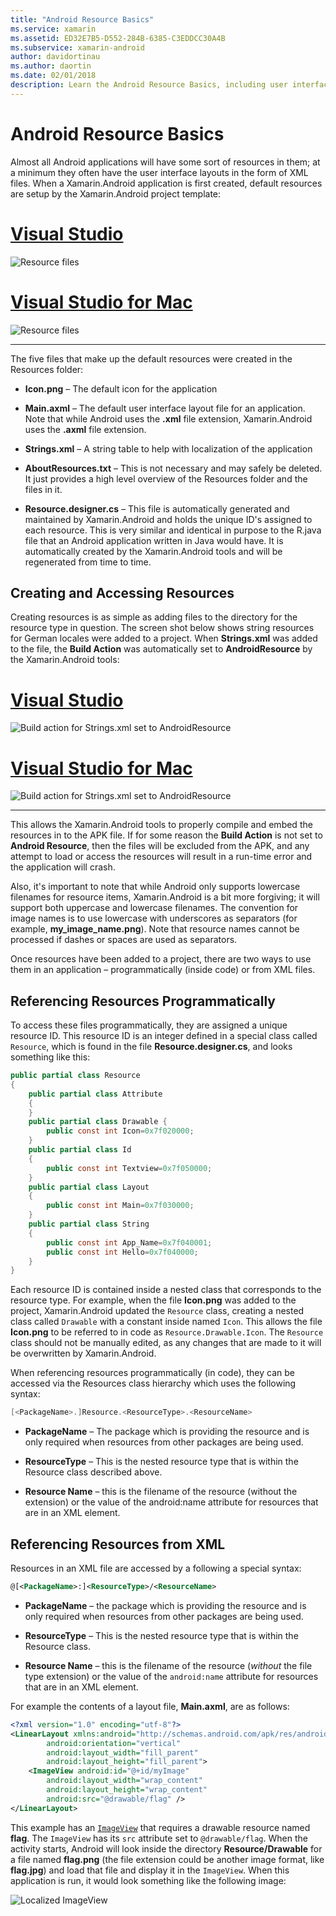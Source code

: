 ```yaml
---
title: "Android Resource Basics"
ms.service: xamarin
ms.assetid: ED32E7B5-D552-284B-6385-C3EDDCC30A4B
ms.subservice: xamarin-android
author: davidortinau
ms.author: daortin
ms.date: 02/01/2018
description: Learn the Android Resource Basics, including user interface layouts in the form of XML files and the five files that make up the default resources.
---
```


# Android Resource Basics

Almost all Android applications will have some sort of resources in
them; at a minimum they often have the user interface layouts in the
form of XML files. When a Xamarin.Android application is first created,
default resources are setup by the Xamarin.Android project template:

# [Visual Studio](#tab/windows)

![Resource files](android-resource-basics-images/01-resource-files-vs.png)

# [Visual Studio for Mac](#tab/macos)

![Resource files](android-resource-basics-images/01-resource-files-xs.png)

-----

The five files that make up the default resources were created in the
Resources folder:

- **Icon.png** &ndash; The default icon for the application

- **Main.axml** &ndash; The default user interface layout file for an
   application. Note that while Android uses the **.xml** file
   extension, Xamarin.Android uses the **.axml** file extension.

- **Strings.xml** &ndash; A string table to help with localization of
   the application

- **AboutResources.txt** &ndash; This is not necessary and may safely
   be deleted. It just provides a high level overview of the Resources
   folder and the files in it.

- **Resource.designer.cs** &ndash; This file is automatically
   generated and maintained by Xamarin.Android and holds the unique
   ID's assigned to each resource. This is very similar and identical
   in purpose to the R.java file that an Android application written in
   Java would have. It is automatically created by the Xamarin.Android
   tools and will be regenerated from time to time.

## Creating and Accessing Resources

Creating resources is as simple as adding files to the directory for
the resource type in question. The screen shot below shows string
resources for German locales were added to a project. When
**Strings.xml** was added to the file, the **Build Action** was
automatically set to **AndroidResource** by the Xamarin.Android tools:

# [Visual Studio](#tab/windows)

![Build action for Strings.xml set to AndroidResource](android-resource-basics-images/02-build-action-vs.png)

# [Visual Studio for Mac](#tab/macos)

![Build action for Strings.xml set to AndroidResource](android-resource-basics-images/02-build-action-xs.png)

-----

This allows the Xamarin.Android tools to properly compile and embed the
resources in to the APK file. If for some reason the **Build Action**
is not set to **Android Resource**, then the files will be excluded
from the APK, and any attempt to load or access the resources will
result in a run-time error and the application will crash.

Also, it's important to note that while Android only supports lowercase
filenames for resource items, Xamarin.Android is a bit more forgiving;
it will support both uppercase and lowercase filenames. The convention
for image names is to use lowercase with underscores as separators (for
example, **my\_image\_name.png**). Note that resource names cannot be
processed if dashes or spaces are used as separators.

Once resources have been added to a project, there are two ways to use
them in an application &ndash; programmatically (inside code) or from
XML files.

## Referencing Resources Programmatically

To access these files programmatically, they are assigned a unique
resource ID. This resource ID is an integer defined in a special class
called `Resource`, which is found in the file **Resource.designer.cs**,
and looks something like this:

```csharp
public partial class Resource
{
    public partial class Attribute
    {
    }
    public partial class Drawable {
        public const int Icon=0x7f020000;
    }
    public partial class Id
    {
        public const int Textview=0x7f050000;
    }
    public partial class Layout
    {
        public const int Main=0x7f030000;
    }
    public partial class String
    {
        public const int App_Name=0x7f040001;
        public const int Hello=0x7f040000;
    }
}
```

Each resource ID is contained inside a nested class that corresponds to
the resource type. For example, when the file **Icon.png** was added to
the project, Xamarin.Android updated the `Resource` class, creating a
nested class called `Drawable` with a constant inside named `Icon`.
This allows the file **Icon.png** to be referred to in code as
`Resource.Drawable.Icon`. The `Resource` class should not be manually
edited, as any changes that are made to it will be overwritten by
Xamarin.Android.

When referencing resources programmatically (in code), they can be
accessed via the Resources class hierarchy which uses the following
syntax:

```csharp
[<PackageName>.]Resource.<ResourceType>.<ResourceName>
```

- **PackageName** &ndash; The package which is providing the resource
   and is only required when resources from other packages are being
   used.

- **ResourceType** &ndash; This is the nested resource type that is
   within the Resource class described above.

- **Resource Name** &ndash; this is the filename of the resource
   (without the extension) or the value of the android:name attribute
   for resources that are in an XML element.

## Referencing Resources from XML

Resources in an XML file are accessed by a following a special syntax:

```xml
@[<PackageName>:]<ResourceType>/<ResourceName>
```

- **PackageName** &ndash; the package which is providing the resource
   and is only required when resources from other packages are being
   used.

- **ResourceType** &ndash; This is the nested resource type that is
   within the Resource class.

- **Resource Name** &ndash; this is the filename of the resource
   (*without* the file type extension) or the value of the
   `android:name` attribute for resources that are in an XML element.

For example the contents of a layout file, **Main.axml**, are as
follows:

```xml
<?xml version="1.0" encoding="utf-8"?>
<LinearLayout xmlns:android="http://schemas.android.com/apk/res/android"
        android:orientation="vertical"
        android:layout_width="fill_parent"
        android:layout_height="fill_parent">
    <ImageView android:id="@+id/myImage"
        android:layout_width="wrap_content"
        android:layout_height="wrap_content"
        android:src="@drawable/flag" />
</LinearLayout>
```

This example has an
[`ImageView`](https://github.com/xamarin/recipes/tree/master/Recipes/android/controls/imageview) that requires a
drawable resource named **flag**. The `ImageView` has its `src`
attribute set to `@drawable/flag`. When the activity starts, Android
will look inside the directory **Resource/Drawable** for a file named
**flag.png** (the file extension could be another image format, like
**flag.jpg**) and load that file and display it in the `ImageView`.
When this application is run, it would look something like the
following image:

![Localized ImageView](android-resource-basics-images/03-localized-screenshot.png)
